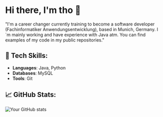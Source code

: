 # Hi there, I'm tho 👋

"I'm a career changer currently training to become a software developer (Fachinformatiker Anwendungsentwicklung), based in Munich, Germany. I´m mainly working and have experience with Java atm. You can find examples of my code in my public repositories."

## 🚀 Tech Skills:
- **Languages**: Java, Python
- **Databases**: MySQL
- **Tools**: Git
 ## 📈 GitHub Stats:
![Your GitHub stats](https://github-readme-stats.vercel.app/api?username=THOMunich&show_icons=true&theme=radical)
